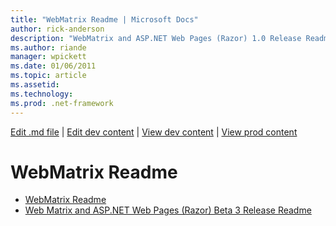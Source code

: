 ```yaml
---
title: "WebMatrix Readme | Microsoft Docs"
author: rick-anderson
description: "WebMatrix and ASP.NET Web Pages (Razor) 1.0 Release Readme"
ms.author: riande
manager: wpickett
ms.date: 01/06/2011
ms.topic: article
ms.assetid: 
ms.technology: 
ms.prod: .net-framework
---
```

[Edit .md file](C:\Projects\msc\dev\Msc.Www\Web.ASP\App_Data\github\web-pages\index.md) | [Edit dev content](http://www.aspdev.net/umbraco#/content/content/edit/38456) | [View dev content](http://docs.aspdev.net/tutorials/web-pages/readme/index.html) | [View prod content](http://www.asp.net/web-pages/readme)

WebMatrix Readme
====================
- [WebMatrix Readme](overview.md)
- [Web Matrix and ASP.NET Web Pages (Razor) Beta 3 Release Readme](beta3.md)